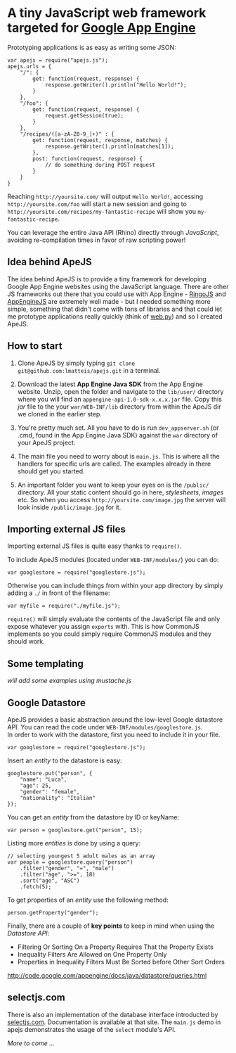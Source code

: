 # A tiny JavaScript web framework targeted for [Google App Engine](http://code.google.com/appengine)

Prototyping applications is as easy as writing some JSON:

    var apejs = require("apejs.js");
    apejs.urls = {
        "/": {
            get: function(request, response) {
                response.getWriter().println("Hello World!");
            }
        },
        "/foo": {
            get: function(request, response) {
                request.getSession(true);
            }
        },
        "/recipes/([a-zA-Z0-9_]+)" : {
            get: function(request, response, matches) {
                response.getWriter().println(matches[1]);
            },
            post: function(request, response) {
                // do something during POST request
            }
        }
    }

Reaching `http://yoursite.com/` will output `Hello World!`, accessing
`http://yoursite.com/foo` will start a new session and going to
`http://yoursite.com/recipes/my-fantastic-recipe` will show you
`my-fantastic-recipe`. 

You can leverage the entire Java API (Rhino) directly through *JavaScript*, avoiding re-compilation times in favor of
raw scripting power!

## Idea behind ApeJS

The idea behind ApeJS is to provide a tiny framework for developing Google App
Engine websites using the JavaScript language. There are other JS
frameworks out there that you could use with App Engine - [RingoJS](http://ringojs.org) and
[AppEngineJS](http://www.appenginejs.org/) are extremely well made -
but I needed something more simple, something that didn't come with tons of
libraries and that could let me prototype applications really quickly (think of
[web.py](http://webpy.org)) and so I created ApeJS.

## How to start

1. Clone ApeJS by simply typing `git clone git@github.com:lmatteis/apejs.git` in a terminal.

2. Download the latest **App Engine Java SDK** from the App Engine website. Unzip,
open the folder and navigate to the `lib/user/` directory where you will find an
`appengine-api-1.0-sdk-x.x.x.jar` file. Copy this *jar* file to the your 
`war/WEB-INF/lib` directory from within the ApeJS dir we cloned in the earlier
step.

3. You're pretty much set. All you have to do is run
`dev_appserver.sh` (or .cmd, found in the App Engine Java SDK) against the `war`
directory of your ApeJS project. 

4. The main file you need to worry about is `main.js`. This is where all the
handlers for specific urls are called. The examples already in there should get
you started. 

5. An important folder you want to keep your eyes on is the `/public/` directory.
All your static content should go in here, *stylesheets*, *images* etc. So when
you access `http://yoursite.com/image.jpg` the server will look inside
`/public/image.jpg` for it.

## Importing external JS files

Importing external JS files is quite easy thanks to `require()`.

To include ApeJS modules (located under `WEB-INF/modules/`) you can do:

    var googlestore = require("googlestore.js");

Otherwise you can include things from within your app directory by simply adding
a `./` in front of the filename:

    var myfile = require("./myfile.js");

`require()` will simply evaluate the contents of the JavaScript file and only expose
whatever you assign `exports` with. This is how CommonJS implements so you could simply
require CommonJS modules and they should work.

## Some templating

*will add some examples using mustache.js*

## Google Datastore

ApeJS provides a basic abstraction around the low-level Google datastore API.
You can read the code under `WEB-INF/modules/googlestore.js`.   
In order to work with the datastore, first you need to include it in your file.

    var googlestore = require("googlestore.js");

Insert an *entity* to the datastore is easy:

    googlestore.put("person", {
        "name": "Luca",
        "age": 25,
        "gender": "female",
        "nationality": "Italian"
    });

You can get an *entity* from the datastore by ID or keyName:

    var person = googlestore.get("person", 15);
    
Listing more *entities* is done by using a query:

    // selecting youngest 5 adult males as an array
    var people = googlestore.query("person")
        .filter("gender", "=", "male")
        .filter("age", ">=", 18)
        .sort("age", "ASC")
        .fetch(5);

To get properties of an *entity* use the following method:

    person.getProperty("gender");

Finally, there are a couple of **key points** to keep in mind when using the *Datastore API*:

  - Filtering Or Sorting On a Property Requires That the Property Exists
  - Inequality Filters Are Allowed on One Property Only
  - Properties in Inequality Filters Must Be Sorted before Other Sort Orders

http://code.google.com/appengine/docs/java/datastore/queries.html

## selectjs.com

There is also an implementation of the database interface
introducted by [selectjs.com](http://selectjs.com).  Documentation
is available at that site.  The `main.js` demo in apejs demonstrates
the usage of the `select` module's API.

*More to come ...*
